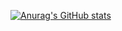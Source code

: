 [![Anurag's GitHub stats](https://github-readme-stats.vercel.app/api?username=xsslize)](https://github.com/anuraghazra/github-readme-stats)
